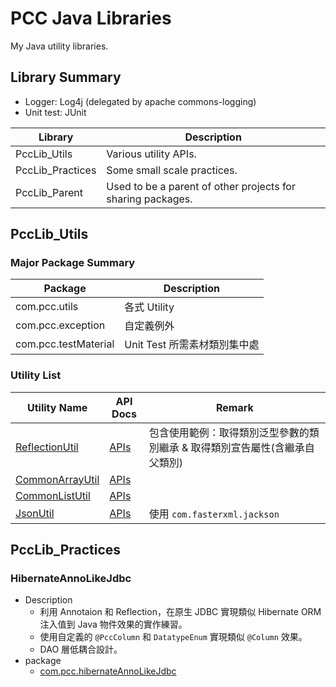 # PCC Java Libraries

My Java utility libraries.



## Library Summary

* Logger: Log4j (delegated by apache commons-logging)
* Unit test: JUnit

| Library          | Description                              |
| ---------------- | ---------------------------------------- |
| PccLib_Utils     | Various utility APIs.                    |
| PccLib_Practices | Some small scale practices.              |
| PccLib_Parent    | Used to be a parent of other projects for sharing packages. |



## PccLib_Utils

### Major Package Summary

| Package              | Description         |
| -------------------- | ------------------- |
| com.pcc.utils        | 各式 Utility          |
| com.pcc.exception    | 自定義例外               |
| com.pcc.testMaterial | Unit Test 所需素材類別集中處 |

### Utility List

| Utility Name                             | API Docs                                 | Remark                                   |
| ---------------------------------------- | ---------------------------------------- | ---------------------------------------- |
| [ReflectionUtil](./PccLib_Utils/src/com/pcc/utils/reflection) | [APIs](./API_Docs/API_Doc_ReflectionUtil.md) | 包含使用範例：取得類別泛型參數的類別繼承 & 取得類別宣告屬性(含繼承自父類別) |
| [CommonArrayUtil](./PccLib_Utils/src/com/pcc/utils/common) | [APIs](./API_Docs/API_Doc_CommonArrayUtil.md) |                                          |
| [CommonListUtil](./PccLib_Utils/src/com/pcc/utils/common) | [APIs](./API_Docs/API_Doc_CommonListUtil.md) |                                          |
| [JsonUtil](./PccLib_Utils/src/com/pcc/utils/json) | [APIs](./API_Docs/API_Doc_JsonUtil.md)   | 使用  `com.fasterxml.jackson`              |



## PccLib_Practices

### HibernateAnnoLikeJdbc

* Description
  * 利用 Annotaion 和 Reflection，在原生 JDBC 實現類似 Hibernate ORM 注入值到 Java 物件效果的實作練習。
  * 使用自定義的 `@PccColumn` 和 `DatatypeEnum` 實現類似 `@Column` 效果。
  * DAO 層低耦合設計。
* package
  * [com.pcc.hibernateAnnoLikeJdbc](./PccLib_Practices/src/com/pcc/hibernateAnnoLikeJdbc)
